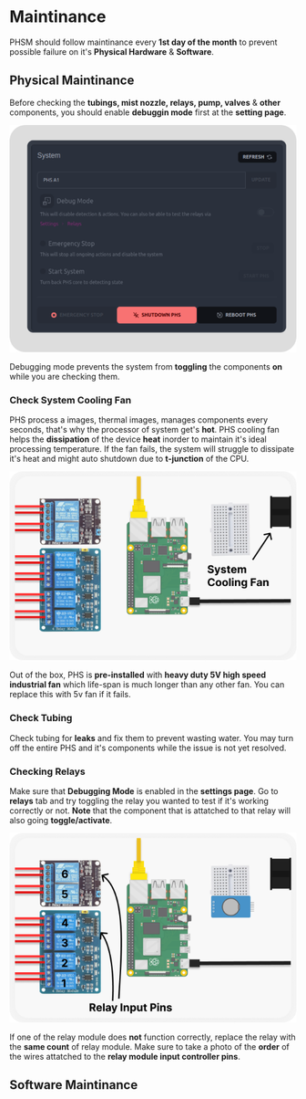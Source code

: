 # Maintinance

PHSM should follow maintinance every **1st day of the month** to prevent possible failure on it's **Physical Hardware** & **Software**.

## Physical Maintinance

Before checking the **tubings, mist nozzle, relays, pump, valves** & **other** components, you should enable **debuggin mode** first at the **setting page**.

![controls](_media/setting%20a.png)

Debugging mode prevents the system from **toggling** the components **on** while you are checking them.

### Check System Cooling Fan 

PHS process a images, thermal images, manages components every seconds, that's why the processor of system get's **hot**. PHS cooling fan helps the **dissipation** of the device **heat** inorder to maintain it's ideal processing temperature. If the fan fails, the system will struggle to dissipate it's heat and might auto shutdown due to **t-junction** of the CPU. 

![controls](_media/phs_cooling_fan.png)

Out of the box, PHS is **pre-installed** with **heavy duty 5V high speed industrial fan** which life-span is much longer than any other fan. You can replace this with 5v fan if it fails.

### Check Tubing

Check tubing for **leaks** and fix them to prevent wasting water. You may turn off the entire PHS and it's components while the issue is not yet resolved.

### Checking Relays

Make sure that **Debugging Mode** is enabled in the **settings page**. Go to **relays** tab and try toggling the relay you wanted to test if it's working correctly or not. **Note** that the component that is attatched to that relay will also going **toggle/activate**.

<center>
    <img src="/docs/_media/phs_the_relays.png">
</center>

If one of the relay module does **not** function correctly, replace the relay with the **same count** of relay module. Make sure to take a photo of the **order** of the wires attatched to the **relay module input controller pins**.

## Software  Maintinance
